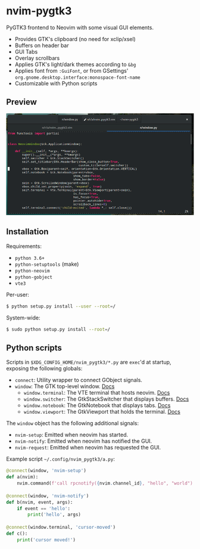 # nvim-pygtk3

PyGTK3 frontend to Neovim with some visual GUI elements.

* Provides GTK's clipboard (no need for xclip/xsel)
* Buffers on header bar
* GUI Tabs
* Overlay scrollbars
* Applies GTK's light/dark themes according to `&bg`
* Applies font from `:GuiFont`, or from GSettings'
  `org.gnome.desktop.interface:monospace-font-name`
* Customizable with Python scripts

## Preview

![](screenshot.png)

## Installation

Requirements:

* `python 3.6+`
* `python-setuptools` (make)
* `python-neovim`
* `python-gobject`
* `vte3`

Per-user:

```sh
$ python setup.py install --user --root=/
```

System-wide:

```sh
$ sudo python setup.py install --root=/
```

## Python scripts

Scripts in `$XDG_CONFIG_HOME/nvim_pygtk3/*.py` are `exec`'d at startup,
exposing the following globals:

* `connect`: Utility wrapper to connect GObject signals.
* `window`: The GTK top-level window.
  [Docs](https://developer.gnome.org/gtk3/unstable/GtkApplicationWindow.html)
  * `window.terminal`: The VTE terminal that hosts neovim.
    [Docs](https://developer.gnome.org/vte/unstable/VteTerminal.html)
  * `window.switcher`: The GtkStackSwitcher that displays buffers.
    [Docs](https://developer.gnome.org/gtk3/unstable/GtkStackSwitcher.html)
  * `window.notebook`: The GtkNotebook that displays tabs.
    [Docs](https://developer.gnome.org/gtk3/unstable/GtkNotebook.html)
  * `window.viewport`: The GtkViewport that holds the terminal.
    [Docs](https://developer.gnome.org/gtk3/unstable/GtkViewport.html)

The `window` object has the following additional signals:

* `nvim-setup`: Emitted when neovim has started.
* `nvim-notify`: Emitted when neovim has notified the GUI.
* `nvim-request`: Emitted when neovim has requested the GUI.

Example script `~/.config/nvim_pygtk3/a.py`:

```python
@connect(window, 'nvim-setup')
def a(nvim):
    nvim.command(f'call rpcnotify({nvim.channel_id}, "hello", "world")')

@connect(window, 'nvim-notify')
def b(nvim, event, args):
    if event == 'hello':
        print('hello', args)

@connect(window.terminal, 'cursor-moved')
def c():
    print('cursor moved!')
```
